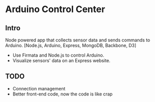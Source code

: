 Arduino Control Center
======================

Intro
-----

Node powered app that collects sensor data and sends commands to Arduino.
[Node.js, Arduino, Express, MongoDB, Backbone, D3]

- Use Firmata and Node.js to control Arduino.
- Visualize sensors' data on an Express website.

TODO
----

- Connection management
- Better front-end code, now the code is like crap

